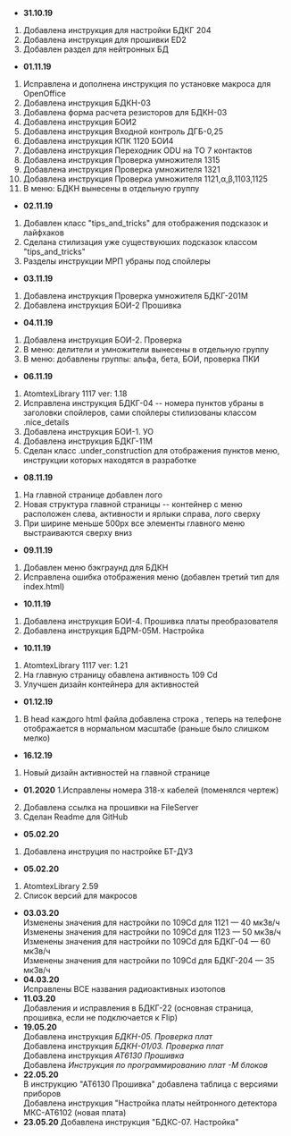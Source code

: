 * <b>31.10.19</b>
1. Добавлена инструкция для настройки БДКГ 204
2. Добавлена инструкция для прошивки ED2
3. Добавлен раздел для нейтронных БД
* <b>01.11.19</b>
1. Исправлена и дополнена инструкция по установке макроса для OpenOffice
2. Добавлена инструкция БДКН-03
3. Добавлена форма расчета резисторов для БДКН-03
4. Добавлена инструкция БОИ2
5. Добавлена инструкция Входной контроль ДГБ-0,25
6. Добавлена инструкция КПК 1120 БОИ4
7. Добавлена инструкция Переходник ODU на ТО 7 контактов
8. Добавлена инструкция Проверка умножителя 1315
9. Добавлена инструкция Проверка умножителя 1321
10. Добавлена инструкция Проверка умножителя 1121,α,β,1103,1125
11. В меню: БДКН вынесены в отдельную группу
* <b>02.11.19</b>
1. Добавлен класс "tips_and_tricks" для отображения подсказок и лайфхаков
2. Сделана стилизация уже существуюших подсказок классом "tips_and_tricks"
3. Разделы инструкции МРП убраны под спойлеры
* <b>03.11.19</b>
1. Добавлена инструкция Проверка умножителя БДКГ-201М
2. Добавлена инструкция БОИ-2 Прошивка
* <b>04.11.19</b>
1. Добавлена инструкция БОИ-2. Проверка
2. В меню: делители и умножители вынесены в отдельную группу
3. В меню: добавлены группы: альфа, бета, БОИ, проверка ПКИ
* <b>06.11.19</b>
1. AtomtexLibrary 1117 ver: 1.18
2. Исправлена инструкция БДКГ-04 -- номера пунктов убраны в заголовки спойлеров, сами спойлеры
стилизованы классом .nice_details
3. Добавлена инструкция БОИ-1. УО
4. Добавлена инструкция БДКГ-11М
5. Сделан класс .under_construction для отображения пунктов меню, инструкции которых находятся в разработке
* <b>08.11.19</b>
1. На главной странице добавлен лого
2. Новая структура главной страницы -- контейнер с меню расположен слева, активности и ярлыки справа, лого сверху
3. При ширине меньше 500px все элементы главного меню выстраиваются сверху вниз
* <b>09.11.19</b>
1. Добавлен меню бэкграунд для БДКН
2. Исправлена ошибка отображения меню (добавлен третий тип для index.html)
* <b>10.11.19</b>
1. Добавлена инструкция БОИ-4. Прошивка платы преобразователя
2. Добавлена инструкция БДРМ-05М. Настройка
* <b>10.11.19</b>
1. AtomtexLibrary 1117 ver: 1.21
2. На главную страницу обавлена активность 109 Сd
3. Улучшен дизайн контейнера для активностей
* <b>01.12.19</b>
1. В head каждого html файла добавлена строка <meta name="viewport" content="width=device-width, initial-scale=0.8">,
теперь на телефоне отображается в нормальном масштабе (раньше было слишком мелко)  
* <b>16.12.19</b>
1. Новый дизайн активностей на главной странице
* <b>01.2020</b>
1.Исправлены номера 318-х кабелей (поменялся чертеж)
2. Добавлена ссылка на прошивки на FileServer
3. Сделан Readme для GitHub
* <b>05.02.20</b>
1. Добавлена инструция по настройке БТ-ДУ3  
* <b>05.02.20</b>
1. AtomtexLibrary 2.59
2. Список версий для макросов
* <b>03.03.20</b>  
Изменены значения для настройки по 109Cd для 1121 — 40 мкЗв/ч  
Изменены значения для настройки по 109Cd для 1123 — 50 мкЗв/ч  
Изменены значения для настройки по 109Cd для БДКГ-04 — 60 мкЗв/ч  
Изменены значения для настройки по 109Cd для БДКГ-204 — 35 мкЗв/ч  
* <b>04.03.20</b>   
Исправлены ВСЕ названия радиоактивных изотопов  
* <b>11.03.20</b>   
Добавления и исправления в БДКГ-22 (основная страница, прошивка, если не подключается к Flip)  
* <b>19.05.20</b>   
Добавлена инструкция <i>БДКН-05. Проверка плат</i>  
Добавлена инструкция <i>БДКН-01/03. Проверка плат</i>   
Добавлена инструкция <i>АТ6130 Прошивка</i>    
Добавлена <i>Инструкция по программированию плат -М блоков</i> 
* <b>22.05.20</b>   
В инструкцию "АТ6130 Прошивка" добавлена таблица с версиями приборов  
Добавлена инструкция "Настройка платы нейтронного детектора МКС-AT6102 (новая плата)    
* <b>23.05.20</b>
Добавлена инструкция "БДКС-07. Настройка"      
